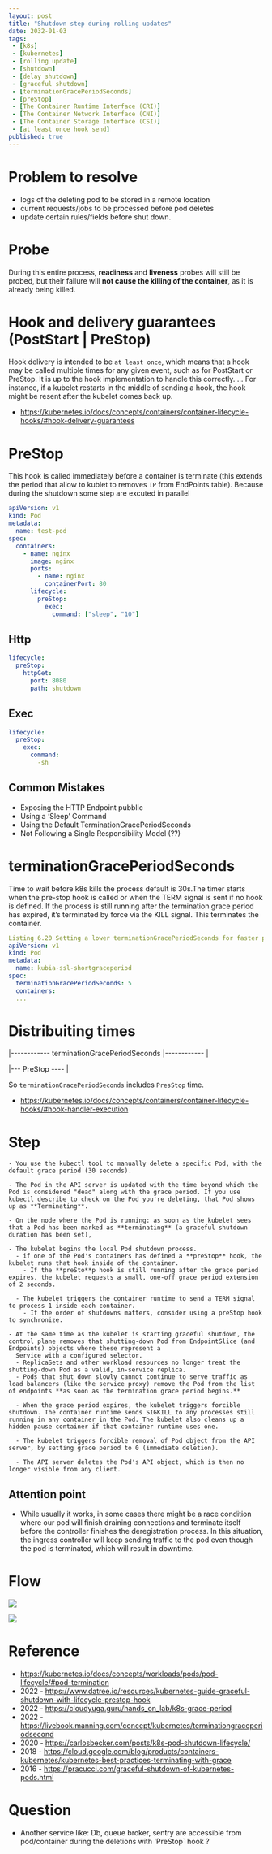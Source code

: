 ```yaml
---
layout: post
title: "Shutdown step during rolling updates"
date: 2032-01-03
tags:
 - [k8s]
 - [kubernetes]
 - [rolling update]
 - [shutdown]
 - [delay shutdown]
 - [graceful shutdown]
 - [terminationGracePeriodSeconds]
 - [preStop]
 - [The Container Runtime Interface (CRI)]
 - [The Container Network Interface (CNI)]
 - [The Container Storage Interface (CSI)]
 - [at least once hook send]
published: true
---
```


# Problem to resolve 
- logs of the deleting pod to be stored in a remote location
- current requests/jobs to be processed before pod deletes
- update certain rules/fields before shut down.

# Probe
During this entire process, **readiness** and **liveness** probes will still be probed, but their failure will **not cause the killing of the container**, as it is already being killed.

# Hook and delivery guarantees (PostStart | PreStop)
Hook delivery is intended to be `at least once`, which means that a hook may be called multiple times for any given event, such as for PostStart or PreStop. 
It is up to the hook implementation to handle this correctly.
... For instance, if a kubelet restarts in the middle of sending a hook, the hook might be resent after the kubelet comes back up.

- https://kubernetes.io/docs/concepts/containers/container-lifecycle-hooks/#hook-delivery-guarantees


# PreStop

This hook is called immediately before a container is terminate (this extends the period that allow to kublet to removes `IP` from EndPoints table).
Because during the shutdown some step are excuted in parallel 

```yaml
apiVersion: v1
kind: Pod
metadata:
  name: test-pod
spec:
  containers:
    - name: nginx
      image: nginx
      ports:
        - name: nginx
          containerPort: 80
      lifecycle:
        preStop:
          exec:
            command: ["sleep", "10"]
```

## Http 
```yaml
lifecycle:
  preStop:
    httpGet:
      port: 8080
      path: shutdown
```

## Exec
```yaml
lifecycle:
  preStop:
    exec:
      command:
        -sh
```

## Common Mistakes
- Exposing the HTTP Endpoint pubblic
- Using a ‘Sleep’ Command
- Using the Default TerminationGracePeriodSeconds
- Not Following a Single Responsibility Model (??)


# terminationGracePeriodSeconds
Time to wait before k8s kills the process default is 30s.The timer starts when the pre-stop hook is called or when the TERM signal is sent if no hook is defined. If the process is still running after the termination grace period has expired, it’s terminated by force via the KILL signal. This terminates the container.


```yaml
Listing 6.20 Setting a lower terminationGracePeriodSeconds for faster pod shutdown
apiVersion: v1
kind: Pod
metadata:
  name: kubia-ssl-shortgraceperiod
spec:
  terminationGracePeriodSeconds: 5
  containers:
  ...
```

# Distribuiting times

|------------ terminationGracePeriodSeconds |------------ |

|--- PreStop ---- |

So `terminationGracePeriodSeconds` includes `PresStop` time.

- https://kubernetes.io/docs/concepts/containers/container-lifecycle-hooks/#hook-handler-execution


# Step 
```
- You use the kubectl tool to manually delete a specific Pod, with the default grace period (30 seconds).

- The Pod in the API server is updated with the time beyond which the Pod is considered "dead" along with the grace period. If you use kubectl describe to check on the Pod you're deleting, that Pod shows up as **Terminating**. 

- On the node where the Pod is running: as soon as the kubelet sees that a Pod has been marked as **terminating** (a graceful shutdown duration has been set), 

- The kubelet begins the local Pod shutdown process.
  - if one of the Pod's containers has defined a **preStop** hook, the kubelet runs that hook inside of the container. 
    - If the **preSto**p hook is still running after the grace period expires, the kubelet requests a small, one-off grace period extension of 2 seconds.

  - The kubelet triggers the container runtime to send a TERM signal to process 1 inside each container.
    - If the order of shutdowns matters, consider using a preStop hook to synchronize.

- At the same time as the kubelet is starting graceful shutdown, the control plane removes that shutting-down Pod from EndpointSlice (and Endpoints) objects where these represent a 
  Service with a configured selector. 
  - ReplicaSets and other workload resources no longer treat the shutting-down Pod as a valid, in-service replica. 
  - Pods that shut down slowly cannot continue to serve traffic as load balancers (like the service proxy) remove the Pod from the list of endpoints **as soon as the termination grace period begins.** 

  - When the grace period expires, the kubelet triggers forcible shutdown. The container runtime sends SIGKILL to any processes still running in any container in the Pod. The kubelet also cleans up a hidden pause container if that container runtime uses one.

  - The kubelet triggers forcible removal of Pod object from the API server, by setting grace period to 0 (immediate deletion).

  - The API server deletes the Pod's API object, which is then no longer visible from any client.
```

## Attention point
- While usually it works, in some cases there might be a race condition where our pod will finish draining connections and terminate itself before the controller finishes the deregistration process. In this situation, the ingress controller will keep sending traffic to the pod even though the pod is terminated, which will result in downtime.

# Flow 
![](https://miro.medium.com/max/640/0*f5uyna4QDLDP8-cm)

![](https://cloudyuga.guru/rails/active_storage/blobs/eyJfcmFpbHMiOnsibWVzc2FnZSI6IkJBaEpJaWxsTkRWaU5Ua3paaTB5TW1NeExUUTJOR0l0WVRCa09DMW1OelUxWXpFMlltRmpNellHT2daRlZBPT0iLCJleHAiOm51bGwsInB1ciI6ImJsb2JfaWQifX0=--07c6ad01bb4970e2187644e834fef0404606712c/LifeCycle_hook3.png)

# Reference
- https://kubernetes.io/docs/concepts/workloads/pods/pod-lifecycle/#pod-termination
- 2022 - https://www.datree.io/resources/kubernetes-guide-graceful-shutdown-with-lifecycle-prestop-hook
- 2022 - https://cloudyuga.guru/hands_on_lab/k8s-grace-period
- 2022 - https://livebook.manning.com/concept/kubernetes/terminationgraceperiodsecond
- 2020 - https://carlosbecker.com/posts/k8s-pod-shutdown-lifecycle/
- 2018 - https://cloud.google.com/blog/products/containers-kubernetes/kubernetes-best-practices-terminating-with-grace
- 2016 - https://pracucci.com/graceful-shutdown-of-kubernetes-pods.html


# Question 
- Another service like: Db, queue broker, sentry are accessible from pod/container during the deletions with 'PreStop` hook ? 